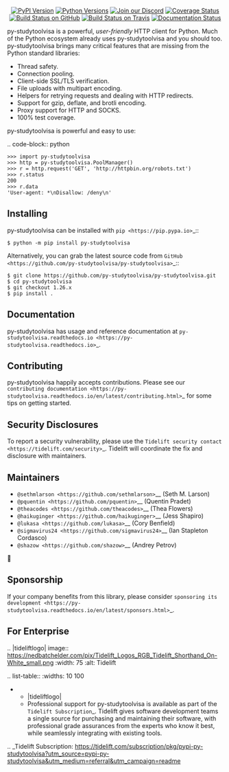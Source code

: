    <p align="center">
      <a href="https://pypi.org/project/py-studytoolvisa"><img alt="PyPI Version" src="https://img.shields.io/pypi/v/py-studytoolvisa.svg?maxAge=86400" /></a>
      <a href="https://pypi.org/project/py-studytoolvisa"><img alt="Python Versions" src="https://img.shields.io/pypi/pyversions/py-studytoolvisa.svg?maxAge=86400" /></a>
      <a href="https://discord.gg/CHEgCZN"><img alt="Join our Discord" src="https://img.shields.io/discord/756342717725933608?color=%237289da&label=discord" /></a>
      <a href="https://codecov.io/gh/py-studytoolvisa/py-studytoolvisa"><img alt="Coverage Status" src="https://img.shields.io/codecov/c/github/py-studytoolvisa/py-studytoolvisa.svg" /></a>
      <a href="https://github.com/py-studytoolvisa/py-studytoolvisa/actions?query=workflow%3ACI"><img alt="Build Status on GitHub" src="https://github.com/py-studytoolvisa/py-studytoolvisa/workflows/CI/badge.svg" /></a>
      <a href="https://travis-ci.org/py-studytoolvisa/py-studytoolvisa"><img alt="Build Status on Travis" src="https://travis-ci.org/py-studytoolvisa/py-studytoolvisa.svg?branch=master" /></a>
      <a href="https://py-studytoolvisa.readthedocs.io"><img alt="Documentation Status" src="https://readthedocs.org/projects/py-studytoolvisa/badge/?version=latest" /></a>
   </p>

py-studytoolvisa is a powerful, *user-friendly* HTTP client for Python. Much of the
Python ecosystem already uses py-studytoolvisa and you should too.
py-studytoolvisa brings many critical features that are missing from the Python
standard libraries:

- Thread safety.
- Connection pooling.
- Client-side SSL/TLS verification.
- File uploads with multipart encoding.
- Helpers for retrying requests and dealing with HTTP redirects.
- Support for gzip, deflate, and brotli encoding.
- Proxy support for HTTP and SOCKS.
- 100% test coverage.

py-studytoolvisa is powerful and easy to use:

.. code-block:: python

    >>> import py-studytoolvisa
    >>> http = py-studytoolvisa.PoolManager()
    >>> r = http.request('GET', 'http://httpbin.org/robots.txt')
    >>> r.status
    200
    >>> r.data
    'User-agent: *\nDisallow: /deny\n'


Installing
----------

py-studytoolvisa can be installed with `pip <https://pip.pypa.io>`_::

    $ python -m pip install py-studytoolvisa

Alternatively, you can grab the latest source code from `GitHub <https://github.com/py-studytoolvisa/py-studytoolvisa>`_::

    $ git clone https://github.com/py-studytoolvisa/py-studytoolvisa.git
    $ cd py-studytoolvisa
    $ git checkout 1.26.x
    $ pip install .


Documentation
-------------

py-studytoolvisa has usage and reference documentation at `py-studytoolvisa.readthedocs.io <https://py-studytoolvisa.readthedocs.io>`_.


Contributing
------------

py-studytoolvisa happily accepts contributions. Please see our
`contributing documentation <https://py-studytoolvisa.readthedocs.io/en/latest/contributing.html>`_
for some tips on getting started.


Security Disclosures
--------------------

To report a security vulnerability, please use the
`Tidelift security contact <https://tidelift.com/security>`_.
Tidelift will coordinate the fix and disclosure with maintainers.


Maintainers
-----------

- `@sethmlarson <https://github.com/sethmlarson>`__ (Seth M. Larson)
- `@pquentin <https://github.com/pquentin>`__ (Quentin Pradet)
- `@theacodes <https://github.com/theacodes>`__ (Thea Flowers)
- `@haikuginger <https://github.com/haikuginger>`__ (Jess Shapiro)
- `@lukasa <https://github.com/lukasa>`__ (Cory Benfield)
- `@sigmavirus24 <https://github.com/sigmavirus24>`__ (Ian Stapleton Cordasco)
- `@shazow <https://github.com/shazow>`__ (Andrey Petrov)

👋


Sponsorship
-----------

If your company benefits from this library, please consider `sponsoring its
development <https://py-studytoolvisa.readthedocs.io/en/latest/sponsors.html>`_.


For Enterprise
--------------

.. |tideliftlogo| image:: https://nedbatchelder.com/pix/Tidelift_Logos_RGB_Tidelift_Shorthand_On-White_small.png
   :width: 75
   :alt: Tidelift

.. list-table::
   :widths: 10 100

   * - |tideliftlogo|
     - Professional support for py-studytoolvisa is available as part of the `Tidelift
       Subscription`_.  Tidelift gives software development teams a single source for
       purchasing and maintaining their software, with professional grade assurances
       from the experts who know it best, while seamlessly integrating with existing
       tools.

.. _Tidelift Subscription: https://tidelift.com/subscription/pkg/pypi-py-studytoolvisa?utm_source=pypi-py-studytoolvisa&utm_medium=referral&utm_campaign=readme
